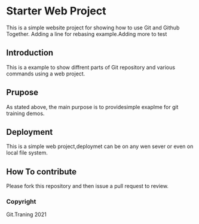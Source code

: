 # Starter Web Project

This is a simple website project for showing how to use Git and Github Together.
Adding a line for rebasing example.Adding more to test

## Introduction

This is a example to show diffrent parts of Git repository and various commands using a web project.

## Prupose

As stated above, the main purpose is to providesimple exaplme for git training demos.

## Deployment

This is a simple web project,deploymet can be on any wen sever or even on local file system.

## How To contribute

Please fork this repository and then issue a pull request to review.

### Copyright
Git.Traning 2021